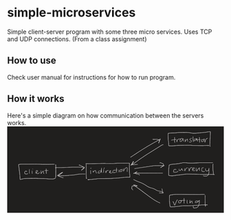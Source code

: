 # simple-microservices
Simple client-server program with some three micro services. Uses TCP and UDP connections. (From a class assignment)

## How to use
Check user manual for instructions for how to run program.

## How it works

Here's a simple diagram on how communication between the servers works.<br>
![root_example](media/server_comms.png)
